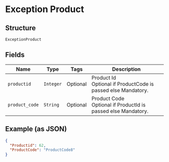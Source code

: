 
# Exception Product

## Structure

`ExceptionProduct`

## Fields

| Name | Type | Tags | Description |
|  --- | --- | --- | --- |
| `productid` | `Integer` | Optional | Product Id<br>Optional if ProductCode is passed else Mandatory. |
| `product_code` | `String` | Optional | Product Code<br>Optional if ProductId is passed else Mandatory. |

## Example (as JSON)

```json
{
  "Productid": 62,
  "ProductCode": "ProductCode8"
}
```

